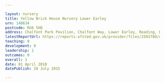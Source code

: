 ```yaml
---

layout: nursery
title: Yellow Brick House Nursery Lower Earley
urn: 148634
postcode: RG6 5HQ
address: Chalfont Park Pavilion, Chalfont Way, Lower Earley, Reading, Berkshire, RG6 5HQ
latestReportUrl: https://reports.ofsted.gov.uk/provider/files/2503788/urn/148634.pdf
teaching: 0
development: 0
leadership: 1
outcomes: 0
overall: 1
date: 01 April 2018 
datePublish: 28 July 2015

---
```

